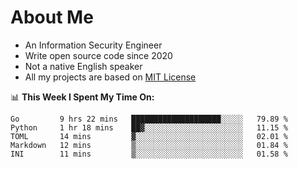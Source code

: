 # About Me

- An Information Security Engineer
- Write open source code since 2020
- Not a native English speaker
- All my projects are based on [MIT License](https://opensource.org/licenses/MIT)

📊 **This Week I Spent My Time On:**
<!--START_SECTION:waka-->
```text
Go         9 hrs 22 mins   ████████████████████░░░░░   79.89 % 
Python     1 hr 18 mins    ██▓░░░░░░░░░░░░░░░░░░░░░░   11.15 % 
TOML       14 mins         ▓░░░░░░░░░░░░░░░░░░░░░░░░   02.01 % 
Markdown   12 mins         ▒░░░░░░░░░░░░░░░░░░░░░░░░   01.84 % 
INI        11 mins         ▒░░░░░░░░░░░░░░░░░░░░░░░░   01.58 % 
```
<!--END_SECTION:waka-->

